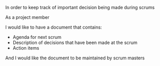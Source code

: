 In order to keep track of important decision being made during scrums

As a project member

I would like to have a document that contains:

* Agenda for next scrum
* Description of decisions that have been made at the scrum
* Action items

And I would like the document to be maintained by scrum masters
